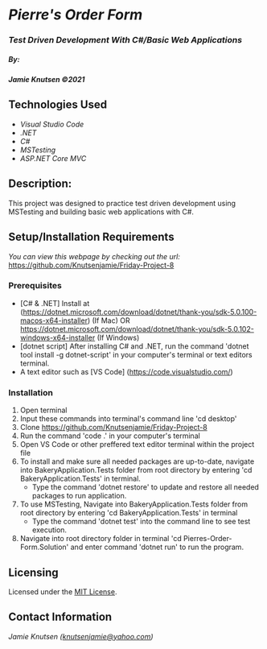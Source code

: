 # _Pierre's Order Form_

### _Test Driven Development With C#/Basic Web Applications_

##### By:
#####  _**Jamie Knutsen**_ _©2021_


## Technologies Used

* _Visual Studio Code_
* _.NET_
* _C#_
* _MSTesting_
* _ASP.NET Core MVC_


## Description: 
This project was designed to practice test driven development using MSTesting and building basic web applications with C#.


## Setup/Installation Requirements
_You can view this webpage by checking out the url:_
https://github.com/Knutsenjamie/Friday-Project-8

### Prerequisites
* [C# & .NET] Install at (https://dotnet.microsoft.com/download/dotnet/thank-you/sdk-5.0.100-macos-x64-installer) (If Mac) OR https://dotnet.microsoft.com/download/dotnet/thank-you/sdk-5.0.102-windows-x64-installer (If Windows)
* [dotnet script] After installing C# and .NET, run the command 'dotnet tool install -g dotnet-script' in your computer's terminal or text editors terminal. 
* A text editor such as [VS Code] (https://code.visualstudio.com/)

### Installation
1. Open terminal
2. Input these commands into terminal's command line 'cd desktop'
3. Clone https://github.com/Knutsenjamie/Friday-Project-8
4. Run the command 'code .' in your computer's terminal
5. Open VS Code or other preffered text editor terminal within the project file
6. To install and make sure all needed packages are up-to-date, navigate into BakeryApplication.Tests folder from root directory by entering 'cd BakeryApplication.Tests' in terminal.
    * Type the command 'dotnet restore' to update and restore all needed packages to run application. 
7. To use MSTesting, Navigate into BakeryApplication.Tests folder from root directory by entering 'cd BakeryApplication.Tests' in terminal
    * Type the command 'dotnet test' into the command line to see test execution.
8. Navigate into root directory folder in terminal 'cd Pierres-Order-Form.Solution' and  enter command 'dotnet run' to run the program. 

## Licensing

Licensed under the [MIT License](license).

## Contact Information

_Jamie Knutsen (knutsenjamie@yahoo.com)_